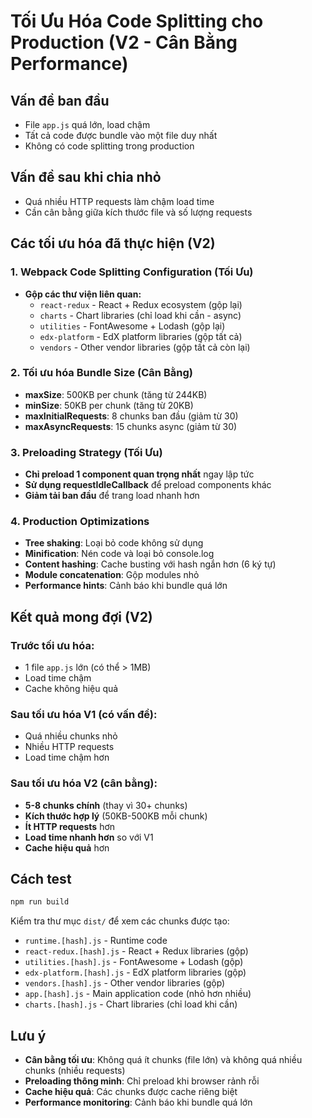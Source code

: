 # Tối Ưu Hóa Code Splitting cho Production (V2 - Cân Bằng Performance)

## Vấn đề ban đầu
- File `app.js` quá lớn, load chậm
- Tất cả code được bundle vào một file duy nhất
- Không có code splitting trong production

## Vấn đề sau khi chia nhỏ
- Quá nhiều HTTP requests làm chậm load time
- Cần cân bằng giữa kích thước file và số lượng requests

## Các tối ưu hóa đã thực hiện (V2)

### 1. Webpack Code Splitting Configuration (Tối Ưu)
- **Gộp các thư viện liên quan:**
  - `react-redux` - React + Redux ecosystem (gộp lại)
  - `charts` - Chart libraries (chỉ load khi cần - async)
  - `utilities` - FontAwesome + Lodash (gộp lại)
  - `edx-platform` - EdX platform libraries (gộp tất cả)
  - `vendors` - Other vendor libraries (gộp tất cả còn lại)

### 2. Tối ưu hóa Bundle Size (Cân Bằng)
- **maxSize**: 500KB per chunk (tăng từ 244KB)
- **minSize**: 50KB per chunk (tăng từ 20KB)
- **maxInitialRequests**: 8 chunks ban đầu (giảm từ 30)
- **maxAsyncRequests**: 15 chunks async (giảm từ 30)

### 3. Preloading Strategy (Tối Ưu)
- **Chỉ preload 1 component quan trọng nhất** ngay lập tức
- **Sử dụng requestIdleCallback** để preload components khác
- **Giảm tải ban đầu** để trang load nhanh hơn

### 4. Production Optimizations
- **Tree shaking**: Loại bỏ code không sử dụng
- **Minification**: Nén code và loại bỏ console.log
- **Content hashing**: Cache busting với hash ngắn hơn (6 ký tự)
- **Module concatenation**: Gộp modules nhỏ
- **Performance hints**: Cảnh báo khi bundle quá lớn

## Kết quả mong đợi (V2)

### Trước tối ưu hóa:
- 1 file `app.js` lớn (có thể > 1MB)
- Load time chậm
- Cache không hiệu quả

### Sau tối ưu hóa V1 (có vấn đề):
- Quá nhiều chunks nhỏ
- Nhiều HTTP requests
- Load time chậm hơn

### Sau tối ưu hóa V2 (cân bằng):
- **5-8 chunks chính** (thay vì 30+ chunks)
- **Kích thước hợp lý** (50KB-500KB mỗi chunk)
- **Ít HTTP requests** hơn
- **Load time nhanh hơn** so với V1
- **Cache hiệu quả** hơn

## Cách test
```bash
npm run build
```

Kiểm tra thư mục `dist/` để xem các chunks được tạo:
- `runtime.[hash].js` - Runtime code
- `react-redux.[hash].js` - React + Redux libraries (gộp)
- `utilities.[hash].js` - FontAwesome + Lodash (gộp)
- `edx-platform.[hash].js` - EdX platform libraries (gộp)
- `vendors.[hash].js` - Other vendor libraries (gộp)
- `app.[hash].js` - Main application code (nhỏ hơn nhiều)
- `charts.[hash].js` - Chart libraries (chỉ load khi cần)

## Lưu ý
- **Cân bằng tối ưu**: Không quá ít chunks (file lớn) và không quá nhiều chunks (nhiều requests)
- **Preloading thông minh**: Chỉ preload khi browser rảnh rỗi
- **Cache hiệu quả**: Các chunks được cache riêng biệt
- **Performance monitoring**: Cảnh báo khi bundle quá lớn
